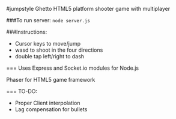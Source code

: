 #jumpstyle
Ghetto HTML5 platform shooter game with multiplayer

###To run server:
`node server.js`

###Instructions:
- Cursor keys to move/jump
- wasd to shoot in the four directions
- double tap left/right to dash

===
Uses Express and Socket.io modules for Node.js

Phaser for HTML5 game framework

===
TO-DO:
- Proper Client interpolation 
- Lag compensation for bullets
